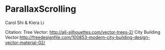 # ParallaxScrolling
Carol Shi & Kiera Li

Citation:
Tree Vector: http://all-silhouettes.com/vector-trees-2/
City Building Vector:http://freedesignfile.com/100853-modern-city-building-design-vector-material-02/
